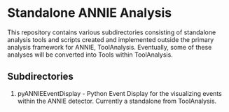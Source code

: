 # Standalone ANNIE Analysis

This repository contains various subdirectories consisting of standalone analysis tools and scripts created and implemented outside the primary analysis framework for ANNIE, ToolAnalysis. Eventually, some of these analyses will be converted into Tools within ToolAnalysis.

## Subdirectories

1. pyANNIEEventDisplay
        - Python Event Display for the visualizing events within the ANNIE detector. Currently a standalone from ToolAnalysis. 
